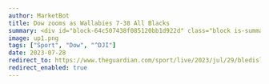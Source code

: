 ```yaml
---
author: MarketBot
title: Dow zooms as Wallabies 7-38 All Blacks
summary: <div id="block-64c507438f085120bb1d922d" class="block is-summary" data-block-contributor="profile/jonathan-howcroft"> <p class="block-time published-time"> <time datetime="2023-07-29T12:35:56.807Z">1.35pm <span class="timezone">BST</span></time> 
image: up1.png
tags: ["Sport", "Dow", "^DJI"]
date: 2023-07-28
redirect_to: https://www.theguardian.com/sport/live/2023/jul/29/bledisloe-cup-2023-live-wallabies-vs-all-blacks-australia-v-new-zealand-score-aus-nz-rugby-union-championship-scores-results-lineup-kick-off-time-mcg-melbourne-latest-news-updates
redirect_enabled: true
---
```


